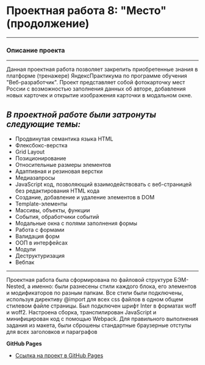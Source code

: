 # Проектная работа 8: "Место"  (продолжение)
---------------------------------------------------------------------------------------------------
### Описание проекта
---------------------------------------------------------------------------------------------------
Данная проектная работа позволяет закрепить приобретенные знания в платформе (тренажере) ЯндексПрактикума по программе обучения "Веб-разработчик". Проект представляет собой фотокарточку мест России с возможностью заполнения данных об авторе, добавления новых карточек и открытие изображения карточки в модальном окне.
## *В проектной работе были затронуты следующие темы:*
* Продвинутая семантика языка HTML
* Флексбокс-верстка
* Grid Layout
* Позиционирование
* Относительные размеры элементов
* Адаптивная и резиновая верстки
* Медиазапросы
* JavaScript код, позволяющий взаимодействовать с веб-страницей без редактирования HTML кода
* Создание, добавление и удаление элементов в DOM
* Template-элементы
* Массивы, объекты, функции
* События, обработчики событий
* Модальные окна с полями заполнения формы
* Работа с формами
* Валидация форм
* ООП в интерфейсах
* Модули
* Деструктуризация
* Вебпак
----------------------------------------------------------------------------------------------------  
Проектная работа была сформирована по файловой структуре БЭМ-Nested, а именно: были разнесены стили каждого блока, его элементов и модификаторов по разным папкам. Все стили были подключены, используя директиву @import для всех css файлов в одном общем стилевом файле страницы. Был подключен шрифт Inter в форматах woff и woff2.  Настроена сборка, транспилирован JavaScript и минифицирован код с помощью Webpack.
Для правильного выполнения задания из макета, были сброшены стандартные браузерные отступы для всех заголовков и параграфов

**GitHub Pages**

* [Ссылка на проект в GitHub Pages](https://nsotnikov16.github.io/mesto)